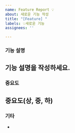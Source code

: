 ```yaml
---
name: Feature Report 💡
about: 새로운 기능 작성
title: "[Feature] "
labels: 💡새로운 기능
assignees: ''

---
```


### 기능 설명
기능 설명을 작성하세요.
 - 

### 중요도
중요도(상, 중, 하)
 - 

### 기타
 - 

